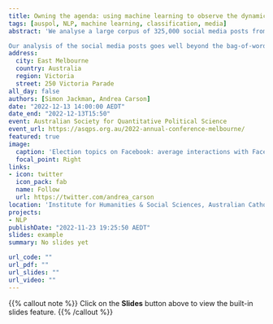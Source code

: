 ```yaml
---
title: Owning the agenda: using machine learning to observe the dynamics of issue salience over an election campaign.
tags: [auspol, NLP, machine learning, classification, media]
abstract: 'We analyse a large corpus of 325,000 social media posts from parties, candidates, interest groups and media organisations generated ahead of the 2022 Australian federal election. Learning the topics of these posts provides insight into the issues and campaign narratives of the election.  Observed changes in topic prevalence over the campaign – and between different publishers – lets us chart the competition among rival campaign frames and for issue ownership.  Measures of user interactions with posts (aggregated to topics) further reveal the dynamics of this competition.   We use these data to assess the extent to which parties, candidates and media organisation engineer issue salience, or respond to the public’s appetite for issues and frames revealed in social media interactions.   

Our analysis of the social media posts goes well beyond the bag-of-words/LDA toolkit firmly established in the analysis of political texts; we represent the posts by embedding their sentences in high-dimensional vector spaces using models trained on massive English language corpora; sentence embeddings preserve word context and hence the semantic distinctiveness of the recovered topics.   Further, hierarchical clustering methods help us assess the rich topic space spanned by our corpus in an unsupervised approach, the structure of the topic hierarchy guiding the construction of higher-order topics, which we interpret as "frames" or "issue bundles" in the context of an election campaign.'
address:
  city: East Melbourne
  country: Australia
  region: Victoria
  street: 250 Victoria Parade
all_day: false
authors: [Simon Jackman, Andrea Carson]
date: "2022-12-13 14:00:00 AEDT"
date_end: "2022-12-13T15:50"
event: Australian Society for Quantitative Political Science
event_url: https://asqps.org.au/2022-annual-conference-melbourne/
featured: true
image:
  caption: 'Election topics on Facebook: average interactions with Facebook posts by media organisations, per thousand subscribers, plotted against number of posts per topic'
  focal_point: Right
links:
- icon: twitter
  icon_pack: fab
  name: Follow
  url: https://twitter.com/andrea_carson
location: 'Institute for Humanities & Social Sciences, Australian Catholic University'
projects:
- NLP
publishDate: "2022-11-23 19:25:50 AEDT"
slides: example
summary: No slides yet

url_code: ""
url_pdf: ""
url_slides: ""
url_video: ""
---
```


{{% callout note %}}
Click on the **Slides** button above to view the built-in slides feature.
{{% /callout %}}


